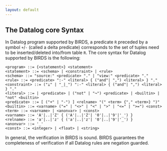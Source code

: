 ```yaml
---
layout: default
---
```


## The Datalog core Syntax
In Datalog program supported by BIRDS, a predicate `R` preceded by a symbol `+`/`-` (called a delta predicate) corresponds to the set of tuples need to be inserted/deleted into/from table `R`.
The core syntax for Datalog supported by BIRDS is the following:
```text
<program> ::= {<statement>} <statement>
<statement> ::= <schema> | <constraint> | <rule>
<schema> ::= "source:" <predicate> "." | "view:" <predicate> "."
<rule> ::= <predicate> ":-" <literal> { ("and"| ",") <literal> } "."
<constraint> ::= ("⊥" | "_|_") ":-" <literal> { ("and"| ",") <literal> } "."
<literal> ::= | <predicate> | ("not" | "¬") <predicate> | <builtin> | "not" <builtin>
<predicate> ::= [ ("+" | "-") ] <relname> "(" <term> {"," <term>} ")"
<builtin> ::= <varname> ("=" | "<>" | "<" | ">" | "<=" | ">=") <const>
<term> ::= <varname> | <anonvar> | <const>
<varname> ::= 'A'|..|'Z' { ('A'|..|'Z'| '0'|..|'9'|'_') }
<relname> ::= 'a'|..|'z' { ('a'|..|'z'| '0'|..|'9'|'_') }
<anonvar> ::= '_'
<const> ::= <integer> | <float> | <string>
```

In general, the verification in BIRDS is sound. BIRDS guarantees the completeness of verification if all Datalog rules are negation guarded. 